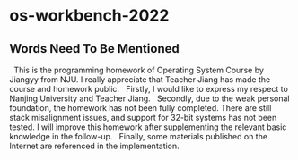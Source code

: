 # os-workbench-2022
## Words Need To Be Mentioned
&nbsp;
This is the programming homework of Operating System Course by Jiangyy from NJU.
I really appreciate that Teacher Jiang has made the course and homework public.
&nbsp;
Firstly, I would like to express my respect to Nanjing University and Teacher Jiang.
&nbsp;
Secondly, due to the weak personal foundation, the homework has not been fully completed.
There are still stack misalignment issues, and support for 32-bit systems has not been tested.
I will improve this homework after supplementing the relevant basic knowledge in the follow-up.
&nbsp;
Finally, some materials published on the Internet are referenced in the implementation.
